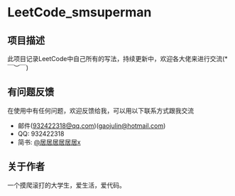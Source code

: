 # LeetCode_smsuperman

## 项目描述
此项目记录LeetCode中自己所有的写法，持续更新中，欢迎各大佬来进行交流(*￣︶￣)

## 有问题反馈
在使用中有任何问题，欢迎反馈给我，可以用以下联系方式跟我交流

* 邮件(932422318@qq.com)(gaojulin@hotmail.com)
* QQ: 932422318
* 简书: [@居居居居居居x](https://www.jianshu.com/u/0531c23d49e6)

## 关于作者
一个摸爬滚打的大学生，爱生活，爱代码。
